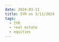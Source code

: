 ```yaml
---
date: 2024-03-11
title: IYR on 3/11/2024
tags: 
  - IYR
  - real estate
  - equities
---
```

<div class="post">
<snapshot-grid 
    :reports="['2024/03/08/CTA/IYR', '2024/03/11/CTA/IYR', '2024/03/11/MTP/IYR']"
    chart="2024/03/11/Chart/IYR"
/>
<p>

</p>
<p>

</p>
</div>